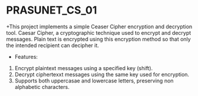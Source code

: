# PRASUNET_CS_01
+This project implements a simple Ceaser Cipher encryption and decryption tool. Caesar Cipher, a cryptographic technique used to encrypt and decrypt messages. 
Plain text is encrypted using this encryption method so that only the intended recipient can decipher it.



+ Features:

1. Encrypt plaintext messages using a specified key (shift).
2. Decrypt ciphertexxt messages using the same key used for encryption.
3. Supports both uppercasae and lowercase letters, preserving non alphabetic characters.
